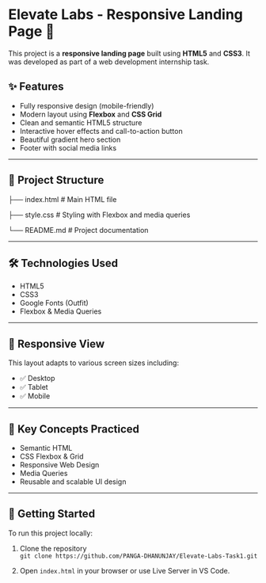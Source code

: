 # Elevate Labs - Responsive Landing Page 🚀

This project is a **responsive landing page** built using **HTML5** and **CSS3**. It was developed as part of a web development internship task.


## ✨ Features

- Fully responsive design (mobile-friendly)
- Modern layout using **Flexbox** and **CSS Grid**
- Clean and semantic HTML5 structure
- Interactive hover effects and call-to-action button
- Beautiful gradient hero section
- Footer with social media links

---

## 📁 Project Structure


├── index.html # Main HTML file

├── style.css # Styling with Flexbox and media queries

└── README.md # Project documentation


---

## 🛠️ Technologies Used

- HTML5
- CSS3
- Google Fonts (Outfit)
- Flexbox & Media Queries

---

## 📱 Responsive View

This layout adapts to various screen sizes including:

- ✅ Desktop
- ✅ Tablet
- ✅ Mobile

---

## 🧠 Key Concepts Practiced

- Semantic HTML
- CSS Flexbox & Grid
- Responsive Web Design
- Media Queries
- Reusable and scalable UI design

---

## 🚀 Getting Started

To run this project locally:

1. Clone the repository  
   `git clone https://github.com/PANGA-DHANUNJAY/Elevate-Labs-Task1.git`

2. Open `index.html` in your browser or use Live Server in VS Code.


